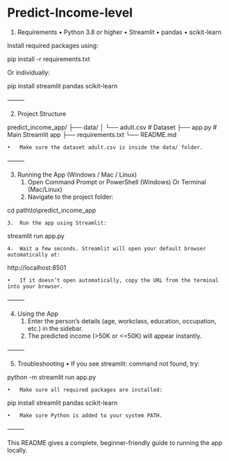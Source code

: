 # Predict-Income-level
1. Requirements
	•	Python 3.8 or higher
	•	Streamlit
	•	pandas
	•	scikit-learn

Install required packages using:

pip install -r requirements.txt

Or individually:

pip install streamlit pandas scikit-learn


⸻

2. Project Structure

predict_income_app/
├── data/
│   └── adult.csv         # Dataset
├── app.py                # Main Streamlit app
├── requirements.txt
└── README.md

	•	Make sure the dataset adult.csv is inside the data/ folder.

⸻

3. Running the App (Windows / Mac / Linux)
	1.	Open Command Prompt or PowerShell (Windows)
Or Terminal (Mac/Linux)
	2.	Navigate to the project folder:

cd path\to\predict_income_app

	3.	Run the app using Streamlit:

streamlit run app.py

	4.	Wait a few seconds. Streamlit will open your default browser automatically at:

http://localhost:8501

	•	If it doesn’t open automatically, copy the URL from the terminal into your browser.

⸻

4. Using the App
	1.	Enter the person’s details (age, workclass, education, occupation, etc.) in the sidebar.
	2.	The predicted income (>50K or <=50K) will appear instantly.

⸻

5. Troubleshooting
	•	If you see streamlit: command not found, try:

python -m streamlit run app.py

	•	Make sure all required packages are installed:

pip install streamlit pandas scikit-learn

	•	Make sure Python is added to your system PATH.

⸻

This README gives a complete, beginner-friendly guide to running the app locally.
